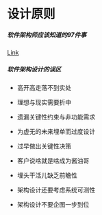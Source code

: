 # 设计原则

##### 软件架构师应该知道的97件事

[Link](Design-Principles-Attachment/软件架构师应该知道的97件事.pdf)

##### 软件架构设计的误区

- 高开高走落不到实处

- 理想与现实需要折中

- 遗漏关键性约束与非功能需求

- 为虚无的未来埋单而过度设计

- 过早做出关键性决策

- 客户说啥就是啥成为酱油哥

- 埋头干活儿缺乏前瞻性

- 架构设计还要考虑系统可测性

- 架构设计不要企图一步到位